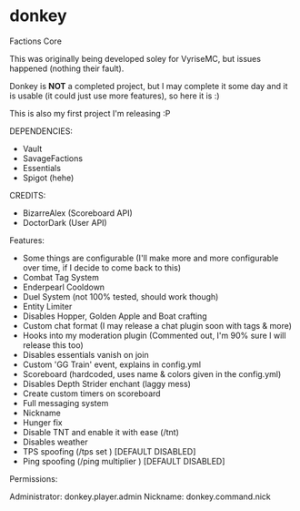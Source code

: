 # donkey
Factions Core 


This was originally being developed soley for VyriseMC, but issues happened (nothing their fault).

Donkey is **NOT** a completed project, but I may complete it some day and it is usable (it could just use more features), so here it is :)

This is also my first project I'm releasing :P

DEPENDENCIES:
 - Vault
 - SavageFactions
 - Essentials
 - Spigot (hehe)

CREDITS:
 - BizarreAlex (Scoreboard API)
 - DoctorDark (User API)

Features:
 - Some things are configurable (I'll make more and more configurable over time, if I decide to come back to this)
 - Combat Tag System
 - Enderpearl Cooldown
 - Duel System (not 100% tested, should work though)
 - Entity Limiter
 - Disables Hopper, Golden Apple and Boat crafting
 - Custom chat format (I may release a chat plugin soon with tags & more)
 - Hooks into my moderation plugin (Commented out, I'm 90% sure I will release this too)
 - Disables essentials vanish on join 
 - Custom 'GG Train' event, explains in config.yml
 - Scoreboard (hardcoded, uses name & colors given in the config.yml)
 - Disables Depth Strider enchant (laggy mess)
 - Create custom timers on scoreboard
 - Full messaging system
 - Nickname
 - Hunger fix
 - Disable TNT and enable it with ease (/tnt)
 - Disables weather
 - TPS spoofing (/tps set <tps>) [DEFAULT DISABLED]
 - Ping spoofing (/ping multiplier <multiplier>) [DEFAULT DISABLED]
 
 Permissions:
 
 Administrator: donkey.player.admin
 Nickname: donkey.command.nick
